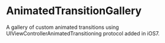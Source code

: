 AnimatedTransitionGallery
=========================

A gallery of custom animated transitions using UIViewControllerAnimatedTransitioning protocol added in iOS7.
